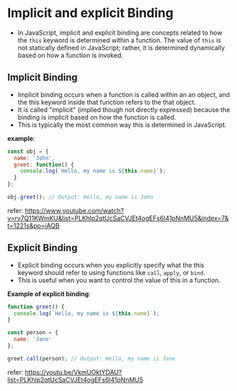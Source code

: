 # Implicit and explicit Binding

- In JavaScript, implicit and explicit binding are concepts related to how the `this` keyword is determined within a function. The value of `this` is not statically defined in JavaScript; rather, it is determined dynamically based on how a function is invoked.

## Implicit Binding 
- Implicit binding occurs when a function is called within an an object, and the this keyword inside that function refers to the that object.
- It is called "implicit" (implied though not directly expressed) because the binding is implicit based on how the function is called.
- This is typically the most common way this is determined in JavaScript.

**example**: 
```javascript
const obj = {
  name: 'John',
  greet: function() {
    console.log(`Hello, my name is ${this.name}`);
  }
};

obj.greet(); // Output: Hello, my name is John

```

refer: https://www.youtube.com/watch?v=rv7Q11KWmKU&list=PLKhlp2qtUcSaCVJEt4ogEFs6I41pNnMU5&index=7&t=1221s&pp=iAQB


## Explicit Binding 
- Explicit binding occurs when you explicitly specify what the this keyword should refer to using functions like `call`, `apply`, or `bind`.
- This is useful when you want to control the value of this in a function.

**Example of explicit binding**:
```javascript
function greet() {
  console.log(`Hello, my name is ${this.name}`);
}

const person = {
  name: 'Jane'
};

greet.call(person); // Output: Hello, my name is Jane

```

refer: https://youtu.be/VkmUOktYDAU?list=PLKhlp2qtUcSaCVJEt4ogEFs6I41pNnMU5
